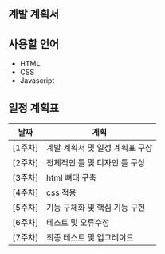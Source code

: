 ## 계발 계획서


## 사용할 언어
 * HTML
 * CSS
 * Javascript



## 일정 계획표
| 날짜 | 계획 |   
|------|------| 
| [1주차]  | 계발 계획서 및 일정 계획표 구상 | 
| [2주차] | 전체적인 틀 및 디자인 틀 구상 |
| [3주차] | html 뼈대 구축 | 
| [4주차]  | css 적용 | 
| [5주차] | 기능 구체화 및 핵심 기능 구현 |  
| [6주차] | 테스트 및 오류수정 |
| [7주차] | 최종 테스트 및 업그레이드 | 
